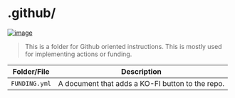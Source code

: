 # .github/

[![image](https://img.shields.io/discord/719343092963999804?color=%237289DA&label=Parallel%20Yonder&logo=discord&logoColor=white)](https://discord.gg/CENcTvnarE)

> This is a folder for Github oriented instructions. This is mostly used for implementing actions or funding.

|      Folder/File     |                    Description                  |
|----------------------|-------------------------------------------------|
| `FUNDING.yml`        | A document that adds a KO-FI button to the repo. |
